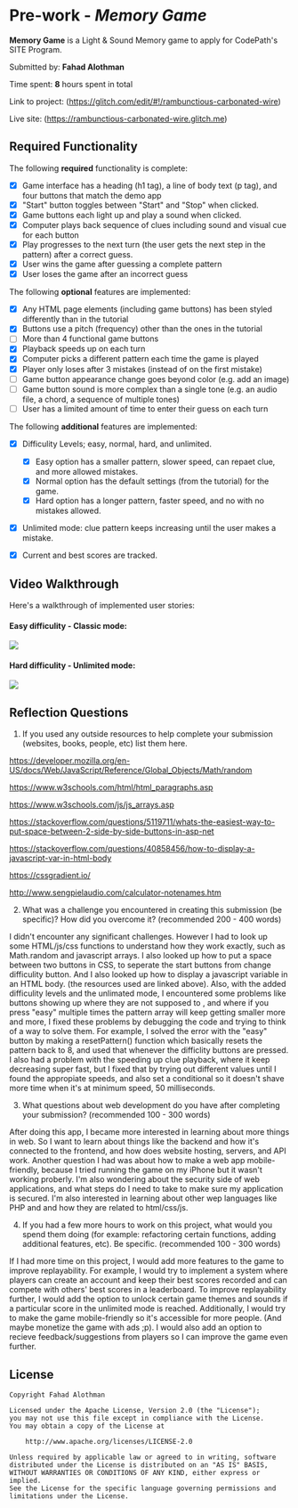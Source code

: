 # Pre-work - *Memory Game*

**Memory Game** is a Light & Sound Memory game to apply for CodePath's SITE Program. 

Submitted by: **Fahad Alothman**

Time spent: **8** hours spent in total

Link to project: (https://glitch.com/edit/#!/rambunctious-carbonated-wire)

Live site: (https://rambunctious-carbonated-wire.glitch.me)

## Required Functionality

The following **required** functionality is complete:

* [x] Game interface has a heading (h1 tag), a line of body text (p tag), and four buttons that match the demo app
* [x] "Start" button toggles between "Start" and "Stop" when clicked. 
* [x] Game buttons each light up and play a sound when clicked. 
* [x] Computer plays back sequence of clues including sound and visual cue for each button
* [x] Play progresses to the next turn (the user gets the next step in the pattern) after a correct guess. 
* [x] User wins the game after guessing a complete pattern
* [x] User loses the game after an incorrect guess

The following **optional** features are implemented:

* [x] Any HTML page elements (including game buttons) has been styled differently than in the tutorial
* [x] Buttons use a pitch (frequency) other than the ones in the tutorial
* [ ] More than 4 functional game buttons
* [x] Playback speeds up on each turn
* [x] Computer picks a different pattern each time the game is played
* [x] Player only loses after 3 mistakes (instead of on the first mistake)
* [ ] Game button appearance change goes beyond color (e.g. add an image)
* [ ] Game button sound is more complex than a single tone (e.g. an audio file, a chord, a sequence of multiple tones)
* [ ] User has a limited amount of time to enter their guess on each turn

The following **additional** features are implemented:

* [x] Difficulity Levels; easy, normal, hard, and unlimited.
  * [x] Easy option has a smaller pattern, slower speed, can repaet clue, and more allowed mistakes.
  * [x] Normal option has the default settings (from the tutorial) for the game.
  * [x] Hard option has a longer pattern, faster speed, and no with no mistakes allowed.
* [x]  Unlimited mode: clue pattern keeps increasing until the user makes a mistake.  
* [x] Current and best scores are tracked.  


## Video Walkthrough

Here's a walkthrough of implemented user stories:  
      
#### Easy difficulity - Classic mode:  
![](https://im3.ezgif.com/tmp/ezgif-3-2b6e63eb78a5.gif)
        
#### Hard difficulity - Unlimited mode:
![](https://im3.ezgif.com/tmp/ezgif-3-bbecec7fc850.gif)

## Reflection Questions
1. If you used any outside resources to help complete your submission (websites, books, people, etc) list them here. 

https://developer.mozilla.org/en-US/docs/Web/JavaScript/Reference/Global_Objects/Math/random

https://www.w3schools.com/html/html_paragraphs.asp

https://www.w3schools.com/js/js_arrays.asp

https://stackoverflow.com/questions/5119711/whats-the-easiest-way-to-put-space-between-2-side-by-side-buttons-in-asp-net

https://stackoverflow.com/questions/40858456/how-to-display-a-javascript-var-in-html-body

https://cssgradient.io/

http://www.sengpielaudio.com/calculator-notenames.htm

2. What was a challenge you encountered in creating this submission (be specific)? How did you overcome it? (recommended 200 - 400 words) 

I didn't encounter any significant challenges. However I had to look up some HTML/js/css functions to understand how they work exactly, such as 
Math.random and javascript arrays. I also looked up how to put a space between two buttons in CSS, to seperate the start buttons from
change difficulity button. And I also looked up how to display a javascript variable in an HTML body. (the resources used are linked above).
Also, with the added difficulity levels and the unlimated mode, I encountered some problems like buttons showing up where they are not supposed to
, and where if you press "easy" multiple times the pattern array will keep getting smaller more and more, I fixed these problems by debugging the code
and trying to think of a way to solve them. For example, I solved the error with the "easy" button by making a resetPattern() function which basically
resets the pattern back to 8, and used that whenever the difficlity buttons are pressed. I also had a problem with the speeding up clue playback, where
it keep decreasing super fast, but I fixed that by trying out different values until I found the appropiate speeds, and also set a conditional so it 
doesn't shave more time when it's at minimum speed, 50 milliseconds.

3. What questions about web development do you have after completing your submission? (recommended 100 - 300 words) 

After doing this app, I became more interested in learning about more things in web. So I want to learn about things like the backend and how it's connected to the frontend, and how does website hosting, servers, and API work.
Another question I had was about how to make a web app mobile-friendly, because I tried running the game on my iPhone but it wasn't working proberly.
I'm also wondering about the security side of web applications, and what steps do I need to take to make sure my application is secured.
I'm also interested in learning about other wep languages like PHP and and how they are related to html/css/js.

4. If you had a few more hours to work on this project, what would you spend them doing (for example: refactoring certain functions, adding additional features, etc). Be specific. (recommended 100 - 300 words) 

If I had more time on this project, I would add more features to the game to improve replayability. For example, I would try to implement a system where players can create an account and keep their best scores recorded and can compete with others' best scores in a leaderboard. 
To improve replayability further, I would add the option to unlock certain game themes and sounds if a particular score in the unlimited mode is reached.
Additionally, I would try to make the game mobile-friendly so it's accessible for more people. (And maybe monetize the game with ads ;p).
I would also add an option to recieve feedback/suggestions from players so I can improve the game even further.


## License

    Copyright Fahad Alothman

    Licensed under the Apache License, Version 2.0 (the "License");
    you may not use this file except in compliance with the License.
    You may obtain a copy of the License at

        http://www.apache.org/licenses/LICENSE-2.0

    Unless required by applicable law or agreed to in writing, software
    distributed under the License is distributed on an "AS IS" BASIS,
    WITHOUT WARRANTIES OR CONDITIONS OF ANY KIND, either express or implied.
    See the License for the specific language governing permissions and
    limitations under the License.
